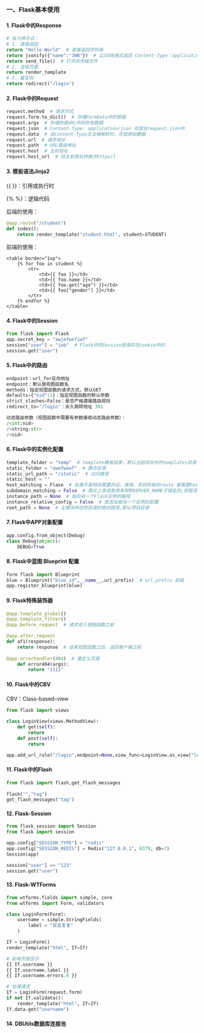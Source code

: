 ### 一、Flask基本使用

#### 1. Flask中的Response

```python
# 有几种方式：
# 1. 直接返回
return "Hello World"  # 直接返回字符串	
return jsonify({"name":"JWB"})  # 以JSON格式返回 Content-Type：application/json
return send_file()  # 打开并传输文件
# 2. 渲染页面
return render_template
# 3. 重定向
return redirect("/login")
```

#### 2. Flask中的Request

```python
request.method  # 请求方式
request.form.to_dict()  # 存储FormData中的数据
request.args  # 存储的是URL中的所有数据
request.json  # Content-Type: application/json 存放在request.json中
request.data  # 当Content-Type无法被解析时，存放原始数据
request.url  # 请求地址
request.path  # URL路由地址
request.host  # 主机地址
request.host_url  # 将主机地址转换为httpurl
```

#### 3. 模板语法Jinja2

{{ }}：引用或执行时

{% %}：逻辑代码

后端的使用：

```python
@app.route("/student")
def index():
    return render_template("student.html", student=STUDENT)
```

前端的使用：

```jinja2
<table border="1xp">
    {% for foo in student %}
        <tr>
            <td>{{ foo }}</td>
            <td>{{ foo.name }}</td>
            <td>{{ foo.get("age") }}</td>
            <td>{{ foo["gender"] }}</td>
        </tr>
    {% endfor %}
</table>
```



#### 4. Flask中的Session

```python
from flask import Flask
app.secret_key = "awjefwefiwf"
session["user"] = "jwb"  # Flask中的Session是保存在cookie中的
session.get("user")
```

#### 5. Flask中的路由

```python
endpoint：url_for反向地址
endpoint：默认是视图函数名
methods：指定视图函数的请求方式，默认GET
defaults={"nid":1}：指定视图函数的默认参数
strict_slashes=False：是否严格遵循路由规则
redirect_to="/login"：永久跳转地址 301

动态路由参数（视图函数中需要有参数接收动态路由参数）：
/<int:nid>
/<string:str>
/<nid>
```

#### 6. Flask中的实例化配置

```python
template_folder = "temp"  # template模板目录，默认当前项目中的templates目录
static_folder = "awefwaef"  # 静态目录
static_url_path = "/static"  # 访问路径
static_host = ""
host_matching = Flase  # 如果不是特别需要的话，慎用，否则所有的route 都需要host=""的参数
subdomain_matching = False  # 理论上来说是用来限制SERVER_NAME子域名的,但是目前还没有感觉出来区别在哪里
instance_path = None  # 指向另一个Flask实例的路径
instance_relative_config = False  # 是否加载另一个实例的配置
root_path = None  # 主模块所在的目录的绝对路径,默认项目目录
```

#### 7. Flask中APP对象配置

```python
app.config.from_object(Debug)
class Debug(object):
	DEBUG=True
```

#### 8. Flask中蓝图 Blueprint 配置

```python
form flask import Blueprint
blue = Blueprint("blue_id",__name__,url_prefix)  # url_prefix 前缀
app.register_blueprint(blue)
```

#### 9. Flask特殊装饰器

```python
@app.template_global()
@app.template_filter()  
@app.before_request  # 请求进入视图函数之前	

@app.after_request
def af1(response):
	return response  # 结束视图函数之后，返回客户端之前
	
@app.errorhandler(404)  # 重定义页面
	def error404(args):  
        return "1111"
```

#### 10. Flask中的CBV

CBV：Class-based-view

```python
from flask import views

class LoginView(views.MethodView):
	def get(self):
		return
	def post(self):
		return	

app.add_url_rule("/login",endpoint=None,view_func=LoginView.as_view("login"))
```

#### 11. Flask中的Flash

```python
from flask import flash,get_flash_messages
	
flash("","tag")
get_flash_messages("tag")
```

#### 12. Flask-Session

```python
from flask_session import Session
from flask import session

app.config["SESSION_TYPE"] = "redis"
app.config["SESSION_REDIS"] = Redis("127.0.0.1", 6379, db=7)
Session(app)

session["user"] == "123"
session.get("user")
```

#### 13. Flask-WTForms

```python
from wtforms.fields import simple, core
from wtforms import Form, validators

class LoginForm(Form):
	username = simple.StringFields(
		label = "反反复复"
	)

If = LoginForm()
render_template("html", If=If)

# 前端页面显示
{{ If.username }}
{{ If.username.label }}
{{ If.username.errors.0 }}

# 处理请求
If = LoginForm(request.form)
if not If.validata():
	render_template("html", If=If)
If.data.get("username")
```

#### 14. DBUtils数据库连接池



